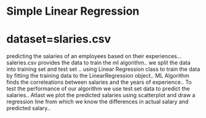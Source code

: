 # Simple Linear Regression
# dataset=slaries.csv

predicting the salaries of an employees based on their experiences...
saleries.csv provides the data to train the ml algorithm..
we split the data into training set and test set ..
using Linear Regression class to train the data by fitting the training data to the LinearRegression  object..
ML Algorithm finds the correleations between salaries and the years of experience..
To test the performance of our algorithm we use test set data to predict the salaries..
Atlast we plot the predicted salaries using scatterplot and draw a regression line from which we know the differences in actual salary and predicted salary..

